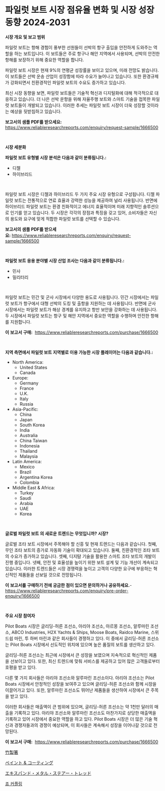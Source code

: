 <p><h1>파일럿 보트 시장 점유율 변화 및 시장 성장 동향 2024-2031</h1></p><p><strong>시장 개요 및 보고 범위</strong></p>
<p><p>파일럿 보트는 항해 경험이 풍부한 선원들이 선박의 항구 출입을 안전하게 도와주는 역할을 하는 보트입니다. 이 보트들은 주로 항구나 해안 지역에서 사용되며, 선박의 안전한 항해를 보장하기 위해 중요한 역할을 합니다.</p><p>파일럿 보트 시장은 현재 9%의 연평균 성장률을 보이고 있으며, 미래 전망도 밝습니다. 이 보트들은 선박 운송 산업이 성장함에 따라 수요가 늘어나고 있습니다. 또한 환경규제가 강화되면서 친환경적인 파일럿 보트의 수요도 증가하고 있습니다.</p><p>최신 시장 동향을 보면, 파일럿 보트들은 기술적 혁신과 디지털화에 대해 적극적으로 대응하고 있습니다. 더 나은 선박 운항을 위해 자율주행 보트와 스마트 기술을 접목한 파일럿 보트들이 개발되고 있습니다. 이러한 추세는 파일럿 보트 시장이 더욱 성장할 것이라는 예상을 뒷받침하고 있습니다.</p></p>
<p><strong>보고서의 샘플 PDF를 받으세요:</strong> <a href="https://www.reliableresearchreports.com/enquiry/request-sample/1666500">https://www.reliableresearchreports.com/enquiry/request-sample/1666500</a></p>
<p>&nbsp;</p>
<p><strong>시장 세분화</strong></p>
<p><strong>파일럿 보트 유형별 시장 분석은 다음과 같이 분류됩니다.:</strong></p>
<p><ul><li>디젤</li><li>하이브리드</li></ul></p>
<p>&nbsp;</p>
<p><p>파일럿 보트 시장은 디젤과 하이브리드 두 가지 주요 시장 유형으로 구성됩니다. 디젤 파일럿 보트는 전통적으로 연료 효율과 강력한 성능을 제공하여 널리 사용됩니다. 반면에 하이브리드 파일럿 보트는 환경 친화적이고 에너지 효율적이며 미래 지향적인 솔루션으로 인기를 얻고 있습니다. 두 시장은 각각의 장점과 특징을 갖고 있어, 소비자들은 자신의 용도와 요구에 맞게 적합한 파일럿 보트를 선택할 수 있습니다.</p></p>
<p><strong>보고서의 샘플 PDF를 받으세요:</strong>&nbsp;<a href="https://www.reliableresearchreports.com/enquiry/request-sample/1666500">https://www.reliableresearchreports.com/enquiry/request-sample/1666500</a></p>
<p>&nbsp;</p>
<p><strong> 파일럿 보트 응용 분야별 시장 산업 조사는 다음과 같이 분류됩니다.:</strong></p>
<p><ul><li>민사</li><li>밀리터리</li></ul></p>
<p>&nbsp;</p>
<p><p>파일럿 보트는 민간 및 군사 시장에서 다양한 용도로 사용됩니다. 민간 시장에서는 파일럿 보트가 항구에서 대형 선박의 도킹 및 출항을 지원하는 데 사용됩니다. 반면에 군사 시장에서는 파일럿 보트가 해상 경계를 유지하고 항만 보안을 강화하는 데 사용됩니다. 두 시장에서 파일럿 보트는 항구 및 해안 지역에서 중요한 역할을 수행하며 안전한 항해를 지원합니다.</p></p>
<p><strong>이 보고서 구매:</strong>&nbsp; <a href="https://www.reliableresearchreports.com/purchase/1666500">https://www.reliableresearchreports.com/purchase/1666500</a></p>
<p>&nbsp;</p>
<p><strong>지역 측면에서 파일럿 보트 지역별로 이용 가능한 시장 플레이어는 다음과 같습니다.:</strong></p>
<p><ul>
    <li>
        North America:
        <ul>
            <li>United States</li>
            <li>Canada</li>
        </ul>
    </li>
    <li>
        Europe:
        <ul>
            <li>Germany</li>
            <li>France</li>
            <li>U.K.</li>
            <li>Italy</li>
            <li>Russia</li>
        </ul>
    </li>
    <li>
        Asia-Pacific:
        <ul>
            <li>China</li>
            <li>Japan</li>
            <li>South Korea</li>
            <li>India</li>
            <li>Australia</li>
            <li>China Taiwan</li>
            <li>Indonesia</li>
            <li>Thailand</li>
            <li>Malaysia</li>
        </ul>
    </li>
    <li>
        Latin America:
        <ul>
            <li>Mexico</li>
            <li>Brazil</li>
            <li>Argentina Korea</li>
            <li>Colombia</li>
        </ul>
    </li>
    <li>
        Middle East & Africa:
        <ul>
            <li>Turkey</li>
            <li>Saudi</li>
            <li>Arabia</li>
            <li>UAE</li>
            <li>Korea</li>
        </ul>
    </li>
    </ul></p>
<p>&nbsp;</p>
<p><strong>글로벌 파일럿 보트 의 새로운 트렌드는 무엇입니까? 시장?</strong></p>
<p><p>글로벌 조타 보트 시장에서 주목해야 할 신흥 및 현재 트렌드는 다음과 같습니다. 첫째, 무인 조타 보트의 증가로 자동화 기술이 확대되고 있습니다. 둘째, 친환경적인 조타 보트의 수요가 증가하고 있습니다. 셋째, 디지턈 기술을 활용한 스마트 조타 보트의 개발이 진행 중입니다. 넷째, 안전 및 효율성을 높이기 위한 보트 설계 및 기능 개선이 계속되고 있습니다. 이러한 트렌드들은 시장 경쟁력을 높이고 고객의 다양한 요구에 부응하는 혁신적인 제품들을 선보일 것으로 전망됩니다.</p></p>
<p><strong>이 보고서를 구매하기 전에 궁금한 점이 있으면 문의하거나 공유하세요.</strong>- <a href="https://www.reliableresearchreports.com/enquiry/pre-order-enquiry/1666500">https://www.reliableresearchreports.com/enquiry/pre-order-enquiry/1666500</a></p>
<p>&nbsp;</p>
<p><strong>주요 시장 참여자</strong></p>
<p><p>Pilot Boats 시장은 글리딩-허른 조선소, 아리야 조선소, 아르몽 조선소, 알루마린 조선소, ABCO Industries, H2X Yachts & Ships, Moose Boats, Raidco Marine, 스위드쉽 마린, 투 하버 마린과 같은 회사들이 경쟁하고 있다. 이 중에서 글리딩-허른 조선소는 Pilot Boats 시장에서 선도적인 위치에 있으며 높은 품질의 보트를 생산하고 있다. </p><p>글리딩-허른 조선소는 최근에 시장에서 큰 성장을 보였으며 지속적으로 혁신적인 제품을 선보이고 있다. 또한, 최신 트렌드에 맞춰 서비스를 제공하고 있어 많은 고객들로부터 호평을 받고 있다. </p><p>다른 몇 가지 회사들은 아리야 조선소와 알루마린 조선소이다. 아리야 조선소는 Pilot Boats 시장에서 안정적인 성장을 보여주고 있으며 글리딩-허른 조선소와 함께 시장을 이끌어가고 있다. 또한, 알루마린 조선소도 뛰어난 제품들을 생산하여 시장에서 큰 주목을 받고 있다. </p><p>이러한 회사들은 매출액이 큰 범위에 있으며, 글리딩-허른 조선소는 약 1천만 달러의 매출을 기록하고 있다. 아리야 조선소와 알루마린 조선소도 마찬가지로 상당한 매출액을 기록하고 있어 시장에서 중요한 역할을 하고 있다. Pilot Boats 시장은 더 많은 기술 혁신과 경쟁자들과의 경쟁이 예상되며, 이 회사들은 계속해서 성장을 이어나갈 것으로 전망된다.</p></p>
<p><strong>이 보고서 구매:</strong>&nbsp;&nbsp;<a href="https://www.reliableresearchreports.com/purchase/1666500">https://www.reliableresearchreports.com/purchase/1666500</a></p>
<p><p><a href="https://medium.com/@kyaorris56456/%E7%AB%B9%E8%A3%BD%E3%81%AE%E7%AE%B8%E5%B8%82%E5%A0%B4%E5%88%86%E6%9E%90%E3%81%A82024%E5%B9%B4%E3%81%8B%E3%82%892031%E5%B9%B4%E3%81%BE%E3%81%A7%E3%81%AE%E4%BA%88%E6%B8%AC-28e205293ea4">竹製箸</a></p><p><a href="https://medium.com/@elmoray21/%E3%83%9A%E3%82%A4%E3%83%B3%E3%81%A8%E3%82%B3%E3%83%BC%E3%83%86%E3%82%A3%E3%83%B3%E3%82%B0%E5%B8%82%E5%A0%B4%E8%A6%8F%E6%A8%A1-%E5%B8%82%E5%A0%B4%E5%B1%95%E6%9C%9B%E3%81%A8%E5%B8%82%E5%A0%B4%E4%BA%88%E6%B8%AC-2024%E5%B9%B4%E3%81%8B%E3%82%892031%E5%B9%B4-95ece519e0e8">ペイント & コーティング</a></p><p><a href="https://github.com/Sophiaard2003/Market-Research-Report-List-1/blob/main/985688715118.md">エキスパンド・メタル・ステアー・トレッド</a></p><p><a href="https://medium.com/@kellyclarkson42/%EC%A3%A0-%EC%BB%A4%ED%94%8C%EB%A7%81-%EC%8B%9C%EC%9E%A5-%EC%8B%9C%EC%9E%A5-%EC%A0%90%EC%9C%A0%EC%9C%A8-%EC%8B%9C%EC%9E%A5-%EB%8F%99%ED%96%A5-%EB%B0%8F-%EB%AF%B8%EB%9E%98-%EC%84%B1%EC%9E%A5-%ED%83%90%EC%83%89-03ee3303616a">죠 커플링</a></p></p>
